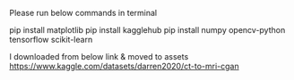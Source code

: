 Please run below commands in terminal

pip install matplotlib
pip install kagglehub
pip install numpy opencv-python tensorflow scikit-learn

I downloaded from below link & moved to assets
https://www.kaggle.com/datasets/darren2020/ct-to-mri-cgan
